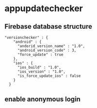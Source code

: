 # appupdatechecker


## Firebase database structure
``` 
"versionchecker" : {
    "android" : {
      "andorid_version_name" : "1.0",
      "android_version_code" : 3,
      "force_update" : true
    },
    "ios" : {
      "ios_build" : "1.0",
      "ios_version" : "1.0",
      "is_force_update_ios" : false
    }
  }
  ```

## enable anonymous login 
